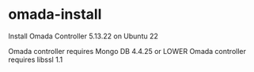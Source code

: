 # omada-install
Install Omada Controller 5.13.22 on Ubuntu 22

Omada controller requires Mongo DB 4.4.25 or LOWER
Omada controller requires libssl 1.1

